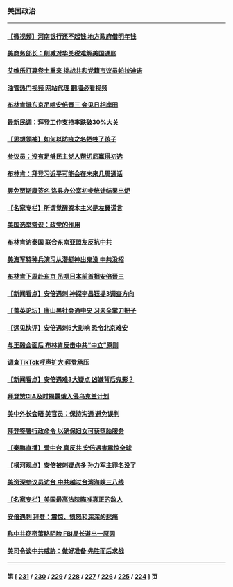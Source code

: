 ### 美国政治
---
#### [【微视频】河南银行还不起钱 地方政府借明年钱](../../pages/ncid1078159/n13778575.md?07120045) 
#### [美商务部长：削减对华关税难解美国通胀](../../pages/ncid1078159/n13778090.md?07120045) 
#### [艾维乐打算卷土重来 挑战共和党籍市议员帕拉迪诺](../../pages/ncid1078159/n13778180.md?07120045) 
#### [油管热门视频 网站代理 翻墙必看视频](http://209.222.30.114:81/youtube.html?07120045)
#### [布林肯抵东京吊唁安倍晋三 会见日相岸田](../../pages/ncid1078159/n13778139.md?07120045) 
#### [最新民调：拜登工作支持率跌破30%大关](../../pages/ncid1078159/n13777982.md?07120045) 
#### [【思想领袖】如何以防疫之名牺牲了孩子](../../pages/ncid1078159/n13763661.md?07120045) 
#### [参议员：没有足够民主党人帮切尼赢得初选](../../pages/ncid1078159/n13777907.md?07120045) 
#### [布林肯：拜登习近平可能会在未来几周通话](../../pages/ncid1078159/n13777923.md?07120045) 
#### [罢免贾斯康签名 洛县办公室初步统计结果出炉](../../pages/ncid1078159/n13777916.md?07120045) 
#### [【名家专栏】所谓觉醒资本主义是左翼谎言](../../pages/ncid1078159/n13777457.md?07120045) 
#### [美国选举常识：政党的作用](../../pages/ncid1078159/n13776577.md?07120045) 
#### [布林肯访泰国 联合东南亚盟友反抗中共](../../pages/ncid1078159/n13777631.md?07120045) 
#### [美海军特种兵演习从潜艇神出鬼没 中共没招](../../pages/ncid1078159/n13771776.md?07120045) 
#### [布林肯下周赴东京 吊唁日本前首相安倍晋三](../../pages/ncid1078159/n13777465.md?07120045) 
#### [【新闻看点】安倍遇刺 神探李昌钰提3调查方向](../../pages/ncid1078159/n13777327.md?07120045) 
#### [【菁英论坛】唐山黑社会通中央 习未全掌刀把子](../../pages/ncid1078159/n13777318.md?07120045) 
#### [【远见快评】安倍遇刺5大影响 恐令北京难安](../../pages/ncid1078159/n13776748.md?07120045) 
#### [与王毅会面后 布林肯反击中共“中立”原则](../../pages/ncid1078159/n13777225.md?07120045) 
#### [调查TikTok呼声扩大 拜登承压](../../pages/ncid1078159/n13777106.md?07120045) 
#### [【新闻看点】安倍遇难3大疑点 凶嫌背后鬼影？](../../pages/ncid1078159/n13776734.md?07120045) 
#### [拜登赞CIA及时揭露俄入侵乌克兰计划](../../pages/ncid1078159/n13776924.md?07120045) 
#### [美中外长会晤 美官员：保持沟通 避免误判](../../pages/ncid1078159/n13776804.md?07120045) 
#### [拜登签署行政命令 以确保妇女可获堕胎服务](../../pages/ncid1078159/n13776727.md?07120045) 
#### [【秦鹏直播】爱中台 真反共 安倍遇害震惊全球](../../pages/ncid1078159/n13776745.md?07120045) 
#### [【横河观点】安倍被刺疑点多 孙力军主罪名没了](../../pages/ncid1078159/n13776739.md?07120045) 
#### [美资深参议员访台 中共越过台湾海峡三八线](../../pages/ncid1078159/n13776415.md?07120045) 
#### [【名家专栏】美国最高法院瞄准真正的敌人](../../pages/ncid1078159/n13776470.md?07120045) 
#### [安倍遇刺 拜登：震惊、愤怒和深深的悲痛](../../pages/ncid1078159/n13776525.md?07120045) 
#### [称中共窃密策略阴险 FBI局长道出一原因](../../pages/ncid1078159/n13775989.md?07120045) 
#### [美司令谈中共威胁：做好准备 先胜而后求战](../../pages/ncid1078159/n13776303.md?07120045) 

---
#### 第 [ [231](./231.md?07120045) / [230](./230.md?07120045) / [229](./229.md?07120045) / [228](./228.md?07120045) / [227](./227.md?07120045) / [226](./226.md?07120045) / [225](./225.md?07120045) / [224](./224.md?07120045) ] 页
